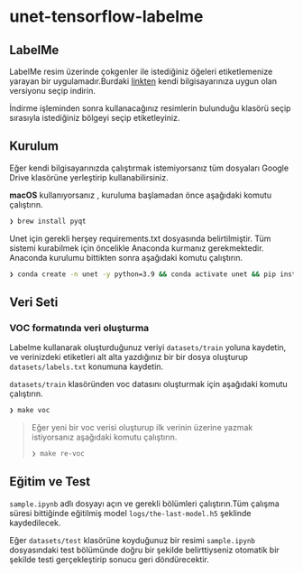 # unet-tensorflow-labelme

## LabelMe
LabelMe resim üzerinde çokgenler ile istediğiniz öğeleri etiketlemenize yarayan bir uygulamadır.Burdaki [linkten](https://github.com/wkentaro/labelme/releases) kendi bilgisayarınıza uygun olan versiyonu seçip indirin.

İndirme işleminden sonra kullanacağınız resimlerin bulunduğu klasörü seçip sırasıyla istediğiniz bölgeyi seçip etiketleyiniz.


## Kurulum
Eğer kendi bilgisayarınızda çalıştırmak istemiyorsanız tüm dosyaları Google Drive klasörüne yerleştirip kullanabilirsiniz.


**macOS** kullanıyorsanız , kuruluma başlamadan önce aşağıdaki komutu çalıştırın.

```sh
❯ brew install pyqt
```

Unet için gerekli herşey requirements.txt dosyasında belirtilmiştir. Tüm sistemi kurabilmek için öncelikle Anaconda kurmanız gerekmektedir.  
Anaconda kurulumu bittikten sonra aşağıdaki komutu çalıştırın.

```sh
❯ conda create -n unet -y python=3.9 && conda activate unet && pip install -r requirements.txt
```

## Veri Seti 

### VOC formatında veri oluşturma

Labelme kullanarak oluşturduğunuz veriyi `datasets/train` yoluna kaydetin, ve verinizdeki etiketleri alt alta yazdığınız bir bir dosya oluşturup  `datasets/labels.txt` konumuna kaydetin.


`datasets/train` klasöründen voc datasını oluşturmak için aşağıdaki komutu çalıştırın.

```sh
❯ make voc
```

>Eğer yeni bir voc verisi oluşturup ilk verinin üzerine yazmak istiyorsanız aşağıdaki komutu çalıştırın.
>
> ```sh
> ❯ make re-voc
> ```

## Eğitim ve Test

`sample.ipynb` adlı dosyayı açın ve gerekli bölümleri çalıştırın.Tüm çalışma süresi bittiğinde eğitilmiş model `logs/the-last-model.h5` şeklinde kaydedilecek.

Eğer `datasets/test` klasörüne koyduğunuz bir resimi `sample.ipynb` dosyasındaki test bölümünde doğru bir şekilde belirttiyseniz otomatik bir şekilde testi gerçekleştirip sonucu geri döndürecektir.



